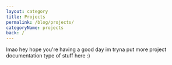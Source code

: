 ```yaml
---
layout: category
title: Projects
permalink: /blog/projects/
categoryName: projects
back: /
---
```


lmao hey hope you're having a good day
im tryna put more project documentation type of stuff here :)